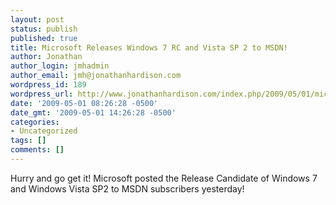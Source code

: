 ```yaml
---
layout: post
status: publish
published: true
title: Microsoft Releases Windows 7 RC and Vista SP 2 to MSDN!
author: Jonathan
author_login: jmhadmin
author_email: jmh@jonathanhardison.com
wordpress_id: 189
wordpress_url: http://www.jonathanhardison.com/index.php/2009/05/01/microsoft-releases-windows-7-rc-and-vista-sp-2-to-msdn/
date: '2009-05-01 08:26:28 -0500'
date_gmt: '2009-05-01 14:26:28 -0500'
categories:
- Uncategorized
tags: []
comments: []
---
```

Hurry and go get it! Microsoft posted the Release Candidate of Windows 7 and Windows Vista SP2 to MSDN subscribers yesterday!
